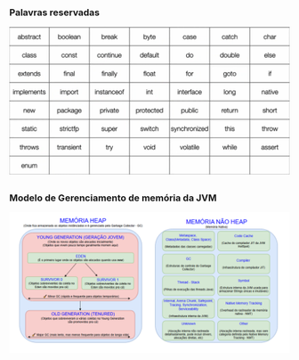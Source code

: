 
### Palavras reservadas

![palavras_reservadas](https://github.com/igor-lourenco/java-17/blob/main/images/palavras_reservadas.png)

##
### Modelo de Gerenciamento de memória da JVM

![gerenciamento_memoria_jvm](https://github.com/igor-lourenco/java-17/blob/main/images/Gerenciameno_de_memoria_java.png)
